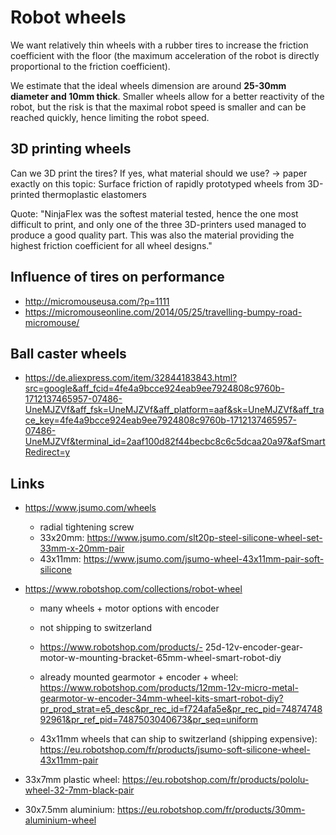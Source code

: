 # Robot wheels

We want relatively thin wheels with a rubber tires to increase the friction coefficient with the floor (the maximum acceleration of the robot is directly proportional to the friction coefficient).

We estimate that the ideal wheels dimension are around **25-30mm diameter and 10mm thick**. Smaller wheels allow for a better reactivity of the robot, but the risk is that the maximal robot speed is smaller and can be reached quickly, hence limiting the robot speed.

## 3D printing wheels

Can we 3D print the tires? If yes, what material should we use? -> paper exactly on this topic: Surface friction of rapidly prototyped wheels from 3D-printed thermoplastic elastomers

Quote: "NinjaFlex was the softest material tested, hence the one most difficult to print, and only one of the three 3D-printers used managed to produce a good quality part. This was also the material providing the highest friction coefficient for all wheel designs."

## Influence of tires on performance

- http://micromouseusa.com/?p=1111
- https://micromouseonline.com/2014/05/25/travelling-bumpy-road-micromouse/

## Ball caster wheels

- https://de.aliexpress.com/item/32844183843.html?src=google&aff_fcid=4fe4a9bcce924eab9ee7924808c9760b-1712137465957-07486-UneMJZVf&aff_fsk=UneMJZVf&aff_platform=aaf&sk=UneMJZVf&aff_trace_key=4fe4a9bcce924eab9ee7924808c9760b-1712137465957-07486-UneMJZVf&terminal_id=2aaf100d82f44becbc8c6c5dcaa20a97&afSmartRedirect=y

## Links

- https://www.jsumo.com/wheels
  - radial tightening screw
  - 33x20mm: https://www.jsumo.com/slt20p-steel-silicone-wheel-set-33mm-x-20mm-pair
  - 43x11mm: https://www.jsumo.com/jsumo-wheel-43x11mm-pair-soft-silicone
- https://www.robotshop.com/collections/robot-wheel

  - many wheels + motor options with encoder
  - not shipping to switzerland
  - https://www.robotshop.com/products/- 25d-12v-encoder-gear-motor-w-mounting-bracket-65mm-wheel-smart-robot-diy
  - already mounted gearmotor + encoder + wheel: https://www.robotshop.com/products/12mm-12v-micro-metal-gearmotor-w-encoder-34mm-wheel-kits-smart-robot-diy?pr_prod_strat=e5_desc&pr_rec_id=f724afa5e&pr_rec_pid=7487474892961&pr_ref_pid=7487503040673&pr_seq=uniform

  - 43x11mm wheels that can ship to switzerland (shipping expensive): https://eu.robotshop.com/fr/products/jsumo-soft-silicone-wheel-43x11mm-pair

- 33x7mm plastic wheel: https://eu.robotshop.com/fr/products/pololu-wheel-32-7mm-black-pair
- 30x7.5mm aluminium: https://eu.robotshop.com/fr/products/30mm-aluminium-wheel
